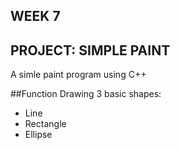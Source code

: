 ## WEEK 7
## PROJECT: SIMPLE PAINT
A simle paint program using C++

##Function
Drawing 3 basic shapes:
* Line
* Rectangle
* Ellipse